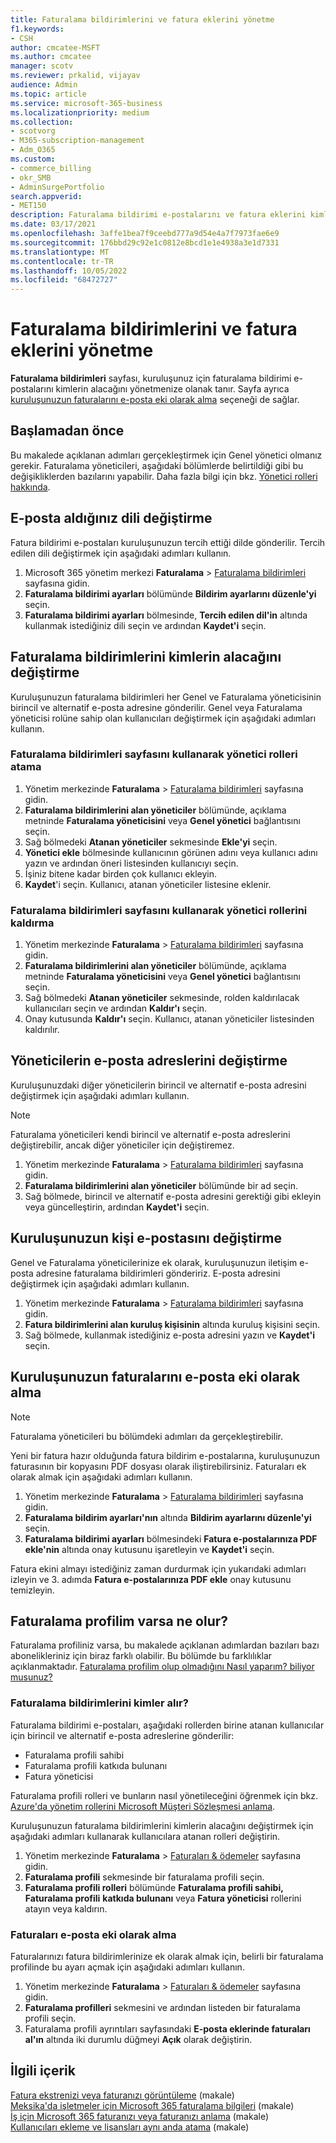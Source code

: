```yaml
---
title: Faturalama bildirimlerini ve fatura eklerini yönetme
f1.keywords:
- CSH
author: cmcatee-MSFT
ms.author: cmcatee
manager: scotv
ms.reviewer: prkalid, vijayav
audience: Admin
ms.topic: article
ms.service: microsoft-365-business
ms.localizationpriority: medium
ms.collection:
- scotvorg
- M365-subscription-management
- Adm_O365
ms.custom:
- commerce_billing
- okr_SMB
- AdminSurgePortfolio
search.appverid:
- MET150
description: Faturalama bildirimi e-postalarını ve fatura eklerini kimlerin alacağını yönetmeyi öğrenin.
ms.date: 03/17/2021
ms.openlocfilehash: 3affe1bea7f9ceebd777a9d54e4a7f7973fae6e9
ms.sourcegitcommit: 176bbd29c92e1c0812e8bcd1e1e4938a3e1d7331
ms.translationtype: MT
ms.contentlocale: tr-TR
ms.lasthandoff: 10/05/2022
ms.locfileid: "68472727"
---
```

# <a name="manage-billing-notifications-and-invoice-attachments"></a>Faturalama bildirimlerini ve fatura eklerini yönetme

**Faturalama bildirimleri** sayfası, kuruluşunuz için faturalama bildirimi e-postalarını kimlerin alacağını yönetmenize olanak tanır. Sayfa ayrıca [kuruluşunuzun faturalarını e-posta eki olarak alma](#receive-your-organizations-invoices-as-email-attachments) seçeneği de sağlar.

## <a name="before-you-begin"></a>Başlamadan önce

Bu makalede açıklanan adımları gerçekleştirmek için Genel yönetici olmanız gerekir. Faturalama yöneticileri, aşağıdaki bölümlerde belirtildiği gibi bu değişikliklerden bazılarını yapabilir. Daha fazla bilgi için bkz. [Yönetici rolleri hakkında](../../admin/add-users/about-admin-roles.md).

## <a name="change-the-language-you-receive-email-in"></a>E-posta aldığınız dili değiştirme

Fatura bildirimi e-postaları kuruluşunuzun tercih ettiği dilde gönderilir. Tercih edilen dili değiştirmek için aşağıdaki adımları kullanın.

1. Microsoft 365 yönetim merkezi **Faturalama** > <a href="https://go.microsoft.com/fwlink/p/?linkid=853212" target="_blank">Faturalama bildirimleri</a> sayfasına gidin.
2. **Faturalama bildirimi ayarları** bölümünde **Bildirim ayarlarını düzenle'yi** seçin.
3. **Faturalama bildirimi ayarları** bölmesinde, **Tercih edilen dil'in** altında kullanmak istediğiniz dili seçin ve ardından **Kaydet'i** seçin.

## <a name="change-who-receives-billing-notifications"></a>Faturalama bildirimlerini kimlerin alacağını değiştirme

Kuruluşunuzun faturalama bildirimleri her Genel ve Faturalama yöneticisinin birincil ve alternatif e-posta adresine gönderilir. Genel veya Faturalama yöneticisi rolüne sahip olan kullanıcıları değiştirmek için aşağıdaki adımları kullanın.

### <a name="assign-admin-roles-by-using-the-billing-notifications-page"></a>Faturalama bildirimleri sayfasını kullanarak yönetici rolleri atama

1. Yönetim merkezinde **Faturalama** > <a href="https://go.microsoft.com/fwlink/p/?linkid=853212" target="_blank">Faturalama bildirimleri</a> sayfasına gidin.
2. **Faturalama bildirimlerini alan yöneticiler** bölümünde, açıklama metninde **Faturalama yöneticisini** veya **Genel yönetici** bağlantısını seçin.
3. Sağ bölmedeki **Atanan yöneticiler** sekmesinde **Ekle'yi** seçin.
4. **Yönetici ekle** bölmesinde kullanıcının görünen adını veya kullanıcı adını yazın ve ardından öneri listesinden kullanıcıyı seçin.
5. İşiniz bitene kadar birden çok kullanıcı ekleyin.
6. **Kaydet**'i seçin. Kullanıcı, atanan yöneticiler listesine eklenir.

### <a name="remove-admin-roles-by-using-the-billing-notifications-page"></a>Faturalama bildirimleri sayfasını kullanarak yönetici rollerini kaldırma

1. Yönetim merkezinde **Faturalama** > <a href="https://go.microsoft.com/fwlink/p/?linkid=853212" target="_blank">Faturalama bildirimleri</a> sayfasına gidin.
2. **Faturalama bildirimlerini alan yöneticiler** bölümünde, açıklama metninde **Faturalama yöneticisini** veya **Genel yönetici** bağlantısını seçin.
3. Sağ bölmedeki **Atanan yöneticiler** sekmesinde, rolden kaldırılacak kullanıcıları seçin ve ardından **Kaldır'ı** seçin.
4. Onay kutusunda **Kaldır'ı** seçin. Kullanıcı, atanan yöneticiler listesinden kaldırılır.

## <a name="change-the-email-addresses-for-admins"></a>Yöneticilerin e-posta adreslerini değiştirme

Kuruluşunuzdaki diğer yöneticilerin birincil ve alternatif e-posta adresini değiştirmek için aşağıdaki adımları kullanın.

> [!NOTE]
> Faturalama yöneticileri kendi birincil ve alternatif e-posta adreslerini değiştirebilir, ancak diğer yöneticiler için değiştiremez.

1. Yönetim merkezinde **Faturalama** > <a href="https://go.microsoft.com/fwlink/p/?linkid=853212" target="_blank">Faturalama bildirimleri</a> sayfasına gidin.
2. **Faturalama bildirimlerini alan yöneticiler** bölümünde bir ad seçin.
3. Sağ bölmede, birincil ve alternatif e-posta adresini gerektiği gibi ekleyin veya güncelleştirin, ardından **Kaydet'i** seçin.

## <a name="change-your-organizations-contact-email"></a>Kuruluşunuzun kişi e-postasını değiştirme

Genel ve Faturalama yöneticilerinize ek olarak, kuruluşunuzun iletişim e-posta adresine faturalama bildirimleri göndeririz. E-posta adresini değiştirmek için aşağıdaki adımları kullanın.

1. Yönetim merkezinde **Faturalama** > <a href="https://go.microsoft.com/fwlink/p/?linkid=853212" target="_blank">Faturalama bildirimleri</a> sayfasına gidin.
2. **Fatura bildirimlerini alan kuruluş kişisinin** altında kuruluş kişisini seçin.
3. Sağ bölmede, kullanmak istediğiniz e-posta adresini yazın ve **Kaydet'i** seçin.

## <a name="receive-your-organizations-invoices-as-email-attachments"></a>Kuruluşunuzun faturalarını e-posta eki olarak alma

> [!NOTE]
> Faturalama yöneticileri bu bölümdeki adımları da gerçekleştirebilir.

Yeni bir fatura hazır olduğunda fatura bildirim e-postalarına, kuruluşunuzun faturasının bir kopyasını PDF dosyası olarak iliştirebilirsiniz. Faturaları ek olarak almak için aşağıdaki adımları kullanın.

1. Yönetim merkezinde **Faturalama** > <a href="https://go.microsoft.com/fwlink/p/?linkid=853212" target="_blank">Faturalama bildirimleri</a> sayfasına gidin.
2. **Faturalama bildirim ayarları'nın** altında **Bildirim ayarlarını düzenle'yi** seçin.
3. **Faturalama bildirimi ayarları** bölmesindeki **Fatura e-postalarınıza PDF ekle'nin** altında onay kutusunu işaretleyin ve **Kaydet'i** seçin.

Fatura ekini almayı istediğiniz zaman durdurmak için yukarıdaki adımları izleyin ve 3. adımda **Fatura e-postalarınıza PDF ekle** onay kutusunu temizleyin.

## <a name="what-if-i-have-a-billing-profile"></a>Faturalama profilim varsa ne olur?

Faturalama profiliniz varsa, bu makalede açıklanan adımlardan bazıları bazı abonelikleriniz için biraz farklı olabilir. Bu bölümde bu farklılıklar açıklanmaktadır. [Faturalama profilim olup olmadığını Nasıl yaparım? biliyor musunuz?](manage-billing-profiles.md)

### <a name="who-receives-billing-notifications"></a>Faturalama bildirimlerini kimler alır?

Faturalama bildirimi e-postaları, aşağıdaki rollerden birine atanan kullanıcılar için birincil ve alternatif e-posta adreslerine gönderilir:

- Faturalama profili sahibi
- Faturalama profili katkıda bulunanı
- Fatura yöneticisi

Faturalama profili rolleri ve bunların nasıl yönetileceğini öğrenmek için bkz. [Azure'da yönetim rollerini Microsoft Müşteri Sözleşmesi anlama](/azure/cost-management-billing/manage/understand-mca-roles).

Kuruluşunuzun faturalama bildirimlerini kimlerin alacağını değiştirmek için aşağıdaki adımları kullanarak kullanıcılara atanan rolleri değiştirin.

1. Yönetim merkezinde **Faturalama** > <a href="https://go.microsoft.com/fwlink/p/?linkid=2102895" target="_blank">Faturaları & ödemeler</a> sayfasına gidin.
2. **Faturalama profili** sekmesinde bir faturalama profili seçin.
3. **Faturalama profili rolleri** bölümünde **Faturalama profili sahibi, Faturalama profili** **katkıda bulunanı** veya **Fatura yöneticisi** rollerini atayın veya kaldırın.

### <a name="receive-invoices-as-email-attachments"></a>Faturaları e-posta eki olarak alma

Faturalarınızı fatura bildirimlerinize ek olarak almak için, belirli bir faturalama profilinde bu ayarı açmak için aşağıdaki adımları kullanın.

1. Yönetim merkezinde **Faturalama** > <a href="https://go.microsoft.com/fwlink/p/?linkid=2102895" target="_blank">Faturaları & ödemeler</a> sayfasına gidin.
2. **Faturalama profilleri** sekmesini ve ardından listeden bir faturalama profili seçin.
3. Faturalama profili ayrıntıları sayfasındaki **E-posta eklerinde faturaları al'ın** altında iki durumlu düğmeyi **Açık** olarak değiştirin.

## <a name="related-content"></a>İlgili içerik

[Fatura ekstrenizi veya faturanızı görüntüleme](view-your-bill-or-invoice.md) (makale)\
[Meksika'da işletmeler için Microsoft 365 faturalama bilgileri](mexico-billing-info.md) (makale) \
[İş için Microsoft 365 faturanızı veya faturanızı anlama](understand-your-invoice2.md) (makale)\
[Kullanıcıları ekleme ve lisansları aynı anda atama](../../admin/add-users/add-users.md) (makale)
